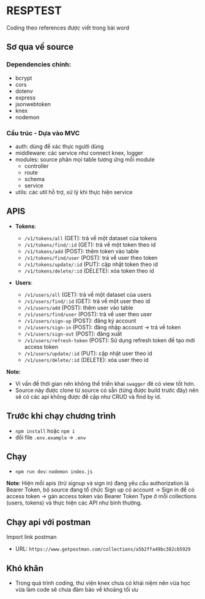 # RESPTEST

Coding theo references được viết trong bài word

## Sơ qua về source

### Dependencies chính:
- bcrypt
- cors
- dotenv
- express
- jsonwebtoken
- knex
- nodemon

### Cấu trúc - Dựa vào MVC
- auth: dùng để xác thực người dùng
- middleware: các service như connect knex, logger
- modules: source phân mọi table tương ứng mỗi module
  - controller
  - route
  - schema
  - service
- utils: các util hỗ trợ, xử lý khi thực hiện service

## APIS
- **Tokens**:
  - `/v1/tokens/all` (GET): trả về một dataset của tokens
  - `/v1/tokens/find/:id` (GET): trả về một token theo id
  - `/v1/tokens/add` (POST): thêm token vào table
  - `/v1/tokens/find/user` (POST): trả về user theo token
  - `/v1/tokens/update/:id` (PUT): cập nhật token theo id
  - `/v1/tokens/delete/:id` (DELETE): xóa token theo id

- **Users**:
  - `/v1/users/all` (GET): trả về một dataset của users
  - `/v1/users/find/:id` (GET): trả về một user theo id
  - `/v1/users/add` (POST): thêm user vào table
  - `/v1/users/find/user` (POST): trả về user theo user
  - `/v1/users/sign-up` (POST): đăng ký account
  - `/v1/users/sign-in` (POST): đăng nhập account -> trả về token
  - `/v1/users/sign-out` (POST): đăng xuất 
  - `/v1/users/refresh-token` (POST): Sử dụng refresh token để tạo mới access token
  - `/v1/users/update/:id` (PUT): cập nhật user theo id
  - `/v1/users/delete/:id` (DELETE): xóa user theo id

**Note:** 
- Vì vấn đề thời gian nên không thể triển khai `swagger` đê có view tốt hơn.
- Source này được clone từ source có sẵn (từng được build trước đây) nên sẽ có các api không được đề cập như CRUD và find by id.

## Trước khi chạy chương trình
- `npm install` hoặc `npm i`
- đổi file `.env.example` -> `.env`

## Chạy
- `npm run dev`: `nodemon index.js`

**Note**: Hiện mỗi apis (trừ signup và sign in) đang yêu cầu authorization là Bearer Token, bộ source đang tổ chức Sign up có account -> Sign in để có access token -> gán access token vào Bearer Token Type ở mỗi collections (users, tokens) và thực hiện các API như bình thường.

## Chạy api với postman
Import link postman
- URL: `https://www.getpostman.com/collections/a5b2ffa49bc382cb5929`


## Khó khăn
- Trong quá trình coding, thư viện knex chưa có khái niệm nên vừa học vừa làm code sẽ chưa đảm bảo về khoảng tối ưu
